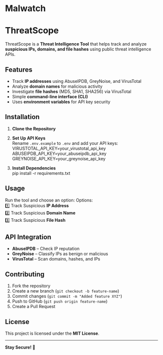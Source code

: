 # Malwatch

# ThreatScope

ThreatScope is a **Threat Intelligence Tool** that helps track and analyze **suspicious IPs, domains, and file hashes** using public threat intelligence APIs.

## Features
- Track **IP addresses** using AbuseIPDB, GreyNoise, and VirusTotal  
- Analyze **domain names** for malicious activity  
- Investigate **file hashes** (MD5, SHA1, SHA256) via VirusTotal  
- Simple **command-line interface (CLI)**  
- Uses **environment variables** for API key security  

## Installation
1. **Clone the Repository**  


2. **Set Up API Keys**  
Rename `.env.example` to `.env` and add your API keys:
VIRUSTOTAL_API_KEY=your_virustotal_api_key ABUSEIPDB_API_KEY=your_abuseipdb_api_key GREYNOISE_API_KEY=your_greynoise_api_key

3. **Install Dependencies**  
pip install -r requirements.txt


## Usage
Run the tool and choose an option:
Options:  
1️⃣ Track Suspicious **IP Address**  
2️⃣ Track Suspicious **Domain Name**  
3️⃣ Track Suspicious **File Hash**  

## API Integration
- **AbuseIPDB** – Check IP reputation  
- **GreyNoise** – Classify IPs as benign or malicious  
- **VirusTotal** – Scan domains, hashes, and IPs  

## Contributing
1. Fork the repository  
2. Create a new branch (`git checkout -b feature-name`)  
3. Commit changes (`git commit -m "Added feature XYZ"`)  
4. Push to GitHub (`git push origin feature-name`)  
5. Create a Pull Request  

## License
This project is licensed under the **MIT License**.

---
**Stay Secure! 🚀**
